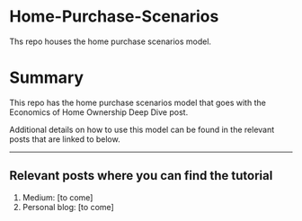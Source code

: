 # Home-Purchase-Scenarios
Ths repo houses the home purchase scenarios model.

# Summary
This repo has the home purchase scenarios model that goes with the Economics of Home Ownership Deep Dive post.

Additional details on how to use this model can be found in the relevant posts that are linked to below.

---

## Relevant posts where you can find the tutorial

1. Medium: [to come]
2. Personal blog:  [to come]

